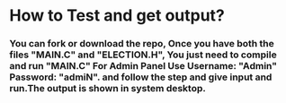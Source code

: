 # How to Test and get output?
### You can fork or download the repo, Once you have both the files "MAIN.C" and "ELECTION.H", You just need to compile and run "MAIN.C" For Admin Panel Use Username: "Admin" Password: "admiN". and follow the step and give input and run.The output is shown in system desktop.
